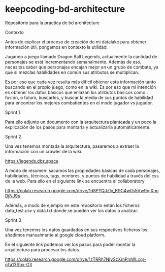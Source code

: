 # keepcoding-bd-architecture
Repositorio para la práctica de bd architecture

Contexto

Antes de explicar el proceso de creación de mi datalake para obtener información útil, pongamos en contexto la utilidad.

Jugando a juego llamado Dragon Ball Legends, actualmente la cantidad de personajes se está incrementando semanalmente. Además de eso, necesitas saber que personajes encajan mejor en un grupo de combate, ya que si mezclas habilidades en común sus atributos se multiplican.

Es por eso que cada vez resulta más dificil obtener esta información tanto buscando en el propio juego, como en la wiki. Es por eso que mi intención es obtener los datos básicos que enlazan los atributos básicos como : fusión, o futuro, buscarlos, y buscar la media de sus puntos de habilidad para encontrar los mejores combatientes en el modo jugador vs jugador.

Sprint 1.

Para ello adjunto un documento con la arquitectura planteada y un poco la explicación de los pasos para montarla y actualizarla automáticamente.

Sprint 2.

Una vez tenemos montada la arquitectura, pasaremos a extraer la información con un crawler de la wiki.

https://legends.dbz.space

A modo de resumen: sacamos las propiedades básicas de cada personajes, habilidades, técnicas, tags, nombres, y puntos de habilidad a través del css de la web. Para ello en el siguiente link se encuentra el collaboratory

https://colab.research.google.com/drive/1d8PYQJZlv_K9C4w0s5Vw9qiXnoDjNJ9s

Además, a modo de ejemplo en este repositorio están los ficheros data_test.csv y data.txt donde se pueden ver los datos a analizar.

Sprint 3

Una vez tenemos los datos guardados en sus respectivos ficheros los añadimos manualmente al google cloud platform.

En el siguiente link podemos ver los pasos para poder montar la arquitectura para procesar los datos.

https://colab.research.google.com/drive/1zTRRh7NIySzXmPmWLcgr-oTa13Sbx-G3



